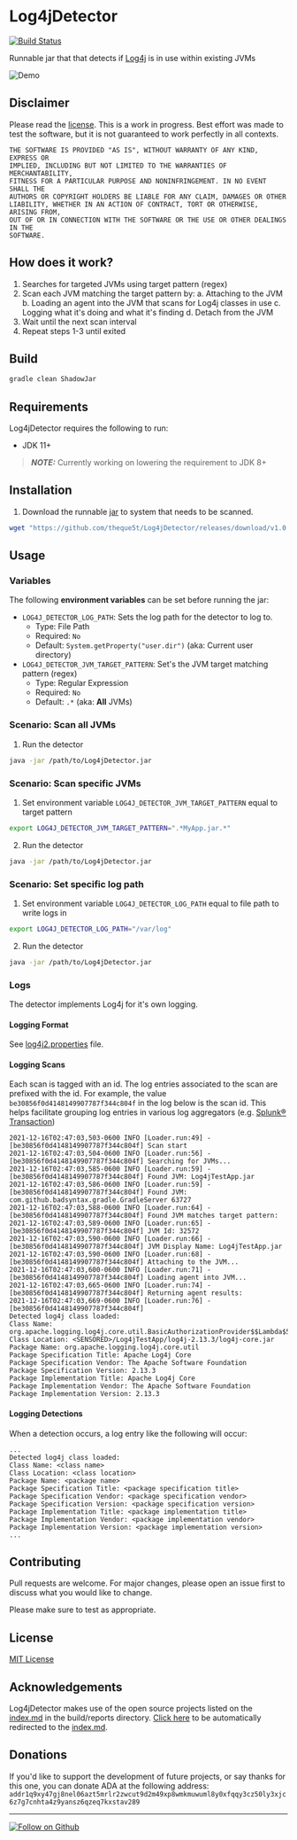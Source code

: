 # Log4jDetector

[![Build Status](https://app.travis-ci.com/theque5t/Log4jDetector.svg?branch=main)](https://app.travis-ci.com/github/theque5t/Log4jDetector)

Runnable jar that that detects if [Log4j](https://www.google.com/search?q=log4j) is in use within existing JVMs

![Demo](./docs/assets/demo.gif)

## Disclaimer

Please read the [license](./LICENSE). This is a work in progress. Best effort was made to test the software, but it is not guaranteed to work perfectly in all contexts. 

```
THE SOFTWARE IS PROVIDED "AS IS", WITHOUT WARRANTY OF ANY KIND, EXPRESS OR
IMPLIED, INCLUDING BUT NOT LIMITED TO THE WARRANTIES OF MERCHANTABILITY,
FITNESS FOR A PARTICULAR PURPOSE AND NONINFRINGEMENT. IN NO EVENT SHALL THE
AUTHORS OR COPYRIGHT HOLDERS BE LIABLE FOR ANY CLAIM, DAMAGES OR OTHER
LIABILITY, WHETHER IN AN ACTION OF CONTRACT, TORT OR OTHERWISE, ARISING FROM,
OUT OF OR IN CONNECTION WITH THE SOFTWARE OR THE USE OR OTHER DEALINGS IN THE
SOFTWARE.
```

## How does it work?
1. Searches for targeted JVMs using target pattern (regex)
2. Scan each JVM matching the target pattern by:
    a. Attaching to the JVM
    b. Loading an agent into the JVM that scans for Log4j classes in use
    c. Logging what it's doing and what it's finding
    d. Detach from the JVM
3. Wait until the next scan interval
4. Repeat steps 1-3 until exited 

## Build

```sh
gradle clean ShadowJar
```

## Requirements

Log4jDetector requires the following to run:

-  JDK 11+

> **_NOTE:_**  Currently working on lowering the requirement to JDK 8+

## Installation

1. Download the runnable [jar](https://github.com/theque5t/Log4jDetector/releases) to system that needs to be scanned.
```sh
wget "https://github.com/theque5t/Log4jDetector/releases/download/v1.0.0/Log4jDetector-v1.0.0.jar"
```

## Usage

### Variables

The following __environment variables__ can be set before running the jar:

- `LOG4J_DETECTOR_LOG_PATH`: Sets the log path for the detector to log to. 
    - Type: File Path
    - Required: `No`
    - Default: `System.getProperty("user.dir")` (aka: Current user directory)
- `LOG4J_DETECTOR_JVM_TARGET_PATTERN`: Set's the JVM target matching pattern (regex)
    - Type: Regular Expression
    - Required: `No`
    - Default: `.*` (aka: __All__ JVMs)

### Scenario: Scan all JVMs

1. Run the detector
```sh
java -jar /path/to/Log4jDetector.jar
```

### Scenario: Scan specific JVMs

1. Set environment variable `LOG4J_DETECTOR_JVM_TARGET_PATTERN` equal to target pattern
```sh
export LOG4J_DETECTOR_JVM_TARGET_PATTERN=".*MyApp.jar.*"
```
2. Run the detector
```sh
java -jar /path/to/Log4jDetector.jar
```

### Scenario: Set specific log path

1. Set environment variable `LOG4J_DETECTOR_LOG_PATH` equal to file path to write logs in
```sh
export LOG4J_DETECTOR_LOG_PATH="/var/log"
```
2. Run the detector
```sh
java -jar /path/to/Log4jDetector.jar
```

### Logs

The detector implements Log4j for it's own logging.

#### Logging Format

See [log4j2.properties](./src/main/resources/log4j2.properties) file.

#### Logging Scans

Each scan is tagged with an id. The log entries associated to the scan are prefixed with the id. For example, the value `be30856f0d4148149907787f344c804f` in the log below is the scan id. This helps facilitate grouping log entries in various log aggregators (e.g. [Splunk® Transaction](https://docs.splunk.com/Documentation/Splunk/latest/SearchReference/Transaction))

```
2021-12-16T02:47:03,503-0600 INFO [Loader.run:49] - [be30856f0d4148149907787f344c804f] Scan start
2021-12-16T02:47:03,504-0600 INFO [Loader.run:56] - [be30856f0d4148149907787f344c804f] Searching for JVMs...
2021-12-16T02:47:03,585-0600 INFO [Loader.run:59] - [be30856f0d4148149907787f344c804f] Found JVM: Log4jTestApp.jar
2021-12-16T02:47:03,586-0600 INFO [Loader.run:59] - [be30856f0d4148149907787f344c804f] Found JVM: com.github.badsyntax.gradle.GradleServer 63727
2021-12-16T02:47:03,588-0600 INFO [Loader.run:64] - [be30856f0d4148149907787f344c804f] Found JVM matches target pattern:
2021-12-16T02:47:03,589-0600 INFO [Loader.run:65] - [be30856f0d4148149907787f344c804f] JVM Id: 32572
2021-12-16T02:47:03,590-0600 INFO [Loader.run:66] - [be30856f0d4148149907787f344c804f] JVM Display Name: Log4jTestApp.jar
2021-12-16T02:47:03,590-0600 INFO [Loader.run:68] - [be30856f0d4148149907787f344c804f] Attaching to the JVM...
2021-12-16T02:47:03,600-0600 INFO [Loader.run:71] - [be30856f0d4148149907787f344c804f] Loading agent into JVM...
2021-12-16T02:47:03,665-0600 INFO [Loader.run:74] - [be30856f0d4148149907787f344c804f] Returning agent results:
2021-12-16T02:47:03,669-0600 INFO [Loader.run:76] - [be30856f0d4148149907787f344c804f] 
Detected log4j class loaded: 
Class Name: org.apache.logging.log4j.core.util.BasicAuthorizationProvider$$Lambda$53/0x0000000800115040
Class Location: <SENSORED>/Log4jTestApp/log4j-2.13.3/log4j-core.jar
Package Name: org.apache.logging.log4j.core.util
Package Specification Title: Apache Log4j Core
Package Specification Vendor: The Apache Software Foundation
Package Specification Version: 2.13.3
Package Implementation Title: Apache Log4j Core
Package Implementation Vendor: The Apache Software Foundation
Package Implementation Version: 2.13.3
```

#### Logging Detections

When a detection occurs, a log entry like the following will occur:

```
...
Detected log4j class loaded: 
Class Name: <class name>
Class Location: <class location>
Package Name: <package name>
Package Specification Title: <package specification title>
Package Specification Vendor: <package specification vendor>
Package Specification Version: <package specification version>
Package Implementation Title: <package implementation title>
Package Implementation Vendor: <package implementation vendor>
Package Implementation Version: <package implementation version>
...
```

## Contributing
Pull requests are welcome. For major changes, please open an issue first to discuss what you would like to change.

Please make sure to test as appropriate.

## License
[MIT License](LICENSE)

## Acknowledgements

Log4jDetector makes use of the open source projects listed on the [index.md](build/reports/index.md) in the build/reports directory. [Click here](build/reports/index.md) to be automatically redirected to the [index.md](build/reports/index.md).

## Donations

If you'd like to support the development of future projects, or say thanks for this one, you can donate ADA at the following address: `addr1q9xy47gj8nel06azt5mrlr2zwcut9d2m49xp8wmkmuwuml8y0xfqqy3cz50ly3xjc6z7g7cnhta4z9yansz6qzeq7kxstav289`

---

[![Follow on Github](https://img.shields.io/static/v1?label=Follow&message=theque5t&logo=github)](https://github.com/theque5t)
